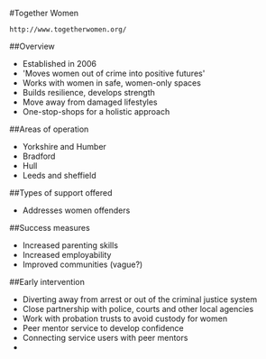#Together Women

	http://www.togetherwomen.org/

##Overview

* Established in 2006
* 'Moves women out of crime into positive futures'
* Works with women in safe, women-only spaces
* Builds resilience, develops strength
* Move away from damaged lifestyles
* One-stop-shops for a holistic approach

##Areas of operation

* Yorkshire and Humber
* Bradford
* Hull
* Leeds and sheffield

##Types of support offered

* Addresses women offenders

##Success measures

* Increased parenting skills
* Increased employability
* Improved communities (vague?)

##Early intervention

* Diverting away from arrest or out of the criminal justice system
* Close partnership with police, courts and other local agencies
* Work with probation trusts to avoid custody for women
* Peer mentor service to develop confidence
* Connecting service users with peer mentors
* 
